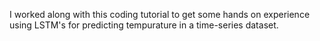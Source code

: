 I worked along with this coding tutorial to get some hands on experience using LSTM's for predicting tempurature in a time-series dataset. 
